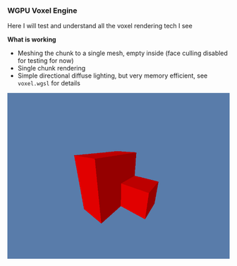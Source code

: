### WGPU Voxel Engine
Here I will test and understand all the voxel rendering tech I see

**What is working**
- Meshing the chunk to a single mesh, empty inside (face culling disabled for testing for now)
- Single chunk rendering
- Simple directional diffuse lighting, but very memory efficient, see `voxel.wgsl` for details

![shadow_showdown](./image.png)